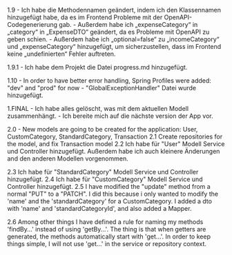 1.9   - Ich habe die Methodennamen geändert, indem ich den Klassennamen hinzugefügt habe, da es im Frontend Probleme 
        mit der OpenAPI-Codegenerierung gab.
      - Außerdem habe ich „expenseCategory“ in „category“ in „ExpenseDTO“ geändert, da es Probleme mit OpenAPI zu 
        geben schien.
      - Außerdem habe ich „optional=false“ zu „incomeCategory“ und „expenseCategory“ hinzugefügt, um sicherzustellen, 
        dass im Frontend keine „undefinierten“ Fehler auftreten.

1.9.1 - Ich habe dem Projekt die Datei progress.md hinzugefügt.

1.10  - In order to have better error handling, Spring Profiles were added: "dev" and "prod" for now
      - "GlobalExceptionHandler" Datei wurde hinzugefügt.

1.FINAL - Ich habe alles gelöscht, was mit dem aktuellen Modell zusammenhängt. 
        - Ich bereite mich auf die nächste version der App vor.

2.0 - New models are going to be created for the application: User, CustomCategory, StandardCategory, Transaction
2.1 Create repositories for the model, and fix Transaction model
2.2 Ich habe für "User" Modell Service und Controller hinzugefügt. 
    Außerdem habe ich auch kleinere Änderungen and den anderen Modellen vorgenommen.

2.3 Ich habe für "StandardCategory" Modell Service und Controller hinzugefügt. 
2.4 Ich habe für "CustomCategory" Modell Service und Controller hinzugefügt. 
2.5  I have modified the "update" method from a normal "PUT" to a "PATCH". I did this because i only wanted to modify 
     the 'name' and the 'standardCategory' for a CustomCategory. I added a dto with 'name' and 'standardCategoryId',
     and also added a Mapper.

2.6 
    Among other things I have defined a rule for naming my methods 'findBy...' instead of using 'getBy...'. The thing is
    that when getters are generated, the methods automatically start with 'get...'. In order to keep things simple, I
    will not use 'get...' in the service or repository context.
